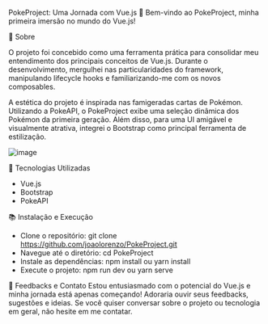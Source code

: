 PokeProject: Uma Jornada com Vue.js 🚀
Bem-vindo ao PokeProject, minha primeira imersão no mundo do Vue.js!

🌟 Sobre

O projeto foi concebido como uma ferramenta prática para consolidar meu entendimento dos principais conceitos de Vue.js. Durante o desenvolvimento, mergulhei nas particularidades do framework, manipulando lifecycle hooks e familiarizando-me com os novos composables.

A estética do projeto é inspirada nas famigeradas cartas de Pokémon. Utilizando a PokeAPI, o PokeProject exibe uma seleção dinâmica dos Pokémon da primeira geração. Além disso, para uma UI amigável e visualmente atrativa, integrei o Bootstrap como principal ferramenta de estilização.

![image](https://github.com/joaolorenzo/PokeProject/assets/108151188/ea439582-15c5-42f3-8eee-a8cc88de2a21)

🚀 Tecnologias Utilizadas
- Vue.js
- Bootstrap
- PokeAPI

  
📚 Instalação e Execução
- Clone o repositório: git clone https://github.com/joaolorenzo/PokeProject.git
- Navegue até o diretório: cd PokeProject
- Instale as dependências: npm install ou yarn install
- Execute o projeto: npm run dev ou yarn serve

💌 Feedbacks e Contato
Estou entusiasmado com o potencial do Vue.js e minha jornada está apenas começando! Adoraria ouvir seus feedbacks, sugestões e ideias. Se você quiser conversar sobre o projeto ou tecnologia em geral, não hesite em me contatar.
